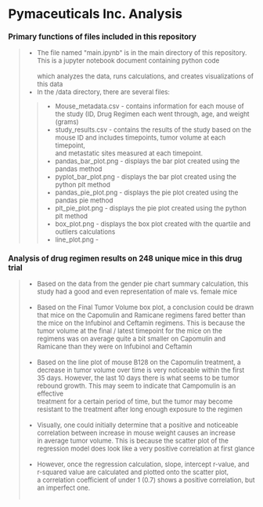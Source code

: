 <font size="2.5">
  
# Pymaceuticals Inc. Analysis

### Primary functions of files included in this repository
> - The file named "main.ipynb" is in the main directory of this repository.  This is a jupyter notebook document containing python code<br><br>
> which analyzes the data, runs calculations, and creates visualizations of this data<br>
> - In the /data directory, there are several files:<br>
> > - Mouse_metadata.csv - contains information for each mouse of the study (ID, Drug Regimen each went through, age, and weight (grams)<br>
> > - study_results.csv - contains the results of the study based on the mouse ID and includes timepoints, tumor volume at each timepoint,<br>
> > and metastatic sites measured at each timepoint.<br>
> > - pandas_bar_plot.png - displays the bar plot created using the pandas method<br>
> > - pyplot_bar_plot.png - displays the bar plot created using the python plt method<br>
> > - pandas_pie_plot.png - displays the pie plot created using the pandas pie method<br>
> > - plt_pie_plot.png - displays the pie plot created using the python plt method<br>
> > - box_plot.png - displays the box plot created with the quartile and outliers calculations<br>
> > - line_plot.png - 


### Analysis of drug regimen results on 248 unique mice in this drug trial
> - Based on the data from the gender pie chart summary calculation, this study had a good and even representation of male vs. female mice<br><br>
> - Based on the Final Tumor Volume box plot, a conclusion could be drawn that mice on the Capomulin and Ramicane regimens fared better than<br>
> the mice on the Infubinol and Ceftamin regimens. This is because the tumor volume at the final / latest timepoint for the mice on the<br>
> regimens was on average quite a bit smaller on Capomulin and Ramicane than they were on Infubinol and Ceftamin<br><br>
> - Based on the line plot of mouse B128 on the Capomulin treatment, a decrease in tumor volume over time is very noticeable within the first<br>
> 35 days. However, the last 10 days there is what seems to be tumor rebound growth.  This may seem to indicate that Campomulin is an effective<br>
> treatment for a certain period of time, but the tumor may become resistant to the treatment after long enough exposure to the regimen<br><br>
> - Visually, one could initially determine that a positive and noticeable correlation between increase in mouse weight causes an increase <br>
> in average tumor volume. This is because the scatter plot of the regression model does look like a very positive correlation at first glance<br><br>
> - However, once the regression calculation, slope, intercept r-value, and r-squared value are calculated and plotted onto the scatter plot,<br>
> a correlation coefficient of under 1 (0.7) shows a positive correlation, but an imperfect one. <br><br>
